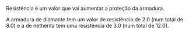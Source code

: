 Resistência é um valor que vai aumentar a proteção da armadura.

A armadura de diamante tem um valor de resistência de 2.0 (num total de 8.0) e a de netherita tem uma resistência de 3.0 (num total de 12.0).